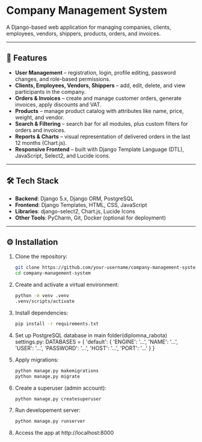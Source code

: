 # Company Management System

A Django-based web application for managing companies, clients, employees, vendors, shippers, products, orders, and invoices.  

---

## 🚀 Features

- **User Management** – registration, login, profile editing, password changes, and role-based permissions.  
- **Clients, Employees, Vendors, Shippers** – add, edit, delete, and view participants in the company.  
- **Orders & Invoices** – create and manage customer orders, generate invoices, apply discounts and VAT.  
- **Products** – manage product catalog with attributes like name, price, weight, and vendor.  
- **Search & Filtering** – search bar for all modules, plus custom filters for orders and invoices.  
- **Reports & Charts** – visual representation of delivered orders in the last 12 months (Chart.js).  
- **Responsive Frontend** – built with Django Template Language (DTL), JavaScript, Select2, and Lucide icons.  

---

## 🛠️ Tech Stack

- **Backend**: Django 5.x, Django ORM, PostgreSQL  
- **Frontend**: Django Templates, HTML, CSS, JavaScript  
- **Libraries**: django-select2, Chart.js, Lucide Icons  
- **Other Tools**: PyCharm, Git, Docker (optional for deployment)  

---

## ⚙️ Installation

1. Clone the repository:
   ```bash
   git clone https://github.com/your-username/company-management-system.git
   cd company-management-system

2. Create and activate a virtual environment:
   ```bash
   python -m venv .venv
   .venv/scripts/activate
   
3. Install dependencies:
   ```bash
   pip install -r requirements.txt

4. Set up PostgreSQL database in main folder(diplomna_rabota) settings.py:
DATABASES = {
    'default': {
        'ENGINE': '...',
        'NAME': '...',
        'USER': '...',
        'PASSWORD': '...',
        'HOST': '...',
        'PORT': '...'
    }
}

5. Apply migrations:
   ```bash
   python manage.py makemigrations
   python manage.py migrate

6. Create a superuser (admin account):
   ```bash
   python manage.py createsuperuser

7. Run developement server:
   ```bash
   python manage.py runserver

8. Access the app at http://localhost:8000


